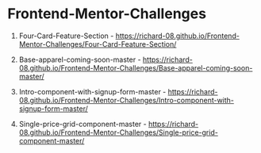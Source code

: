 # Frontend-Mentor-Challenges
1) Four-Card-Feature-Section - https://richard-08.github.io/Frontend-Mentor-Challenges/Four-Card-Feature-Section/

2) Base-apparel-coming-soon-master - https://richard-08.github.io/Frontend-Mentor-Challenges/Base-apparel-coming-soon-master/

3) Intro-component-with-signup-form-master - https://richard-08.github.io/Frontend-Mentor-Challenges/Intro-component-with-signup-form-master/

4) Single-price-grid-component-master - https://richard-08.github.io/Frontend-Mentor-Challenges/Single-price-grid-component-master/
